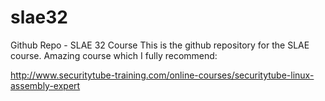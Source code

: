 # slae32
Github Repo - SLAE 32 Course
This is the github repository for the SLAE course.
Amazing course which I fully recommend:

http://www.securitytube-training.com/online-courses/securitytube-linux-assembly-expert
